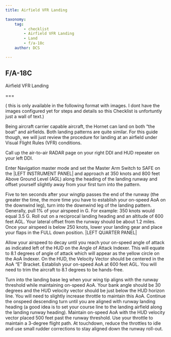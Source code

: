 ```yaml
---
title: Airfield VFR Landing 

taxonomy:
    tag:
        - checklist
        - Airfield VFR Landing 
        - Land
        - f/a-18c
    author: DCS

---
```


## F/A-18C 
Airfield VFR Landing 

===

( this is only available in the following format with images.  I dont have the images configured yet for steps and details so this Checklist is unfortuntly just a wall of text.)

Being aircraft carrier capable aircraft, the Hornet can land on both “the boat” and airfields. Both landing patterns are quite similar. For this guide though, we will just review the procedure for landing at an airfield under Visual Flight Rules (VFR) conditions.

Call up the air-to-air RADAR page on your right DDI and HUD repeater on your left DDI. 

Enter Navigation master mode and set the Master Arm Switch to SAFE on the |LEFT INSTRUMENT PANEL| and approach at 350 knots and 800 feet Above Ground Level (AGL) along the heading of the landing runway and offset yourself slightly away from your first turn into the pattern.  
 
Five to ten seconds after your wingtip passes the end of the runway (the greater the time, the more time you have to establish your on-speed AoA on the downwind leg), turn into the downwind leg of the landing pattern. Generally, pull 1% of your airspeed in G. For example: 350 knots would equal 3.5 G. Roll out on a reciprocal landing heading and an altitude of 600 feet AGL. Your lateral offset from the runway should be about 1.2 miles. Once your airspeed is below 250 knots, lower your landing gear and place your flaps in the FULL down position. |LEFT QUARTER PANEL| 

Allow your airspeed to decay until you reach your on-speed angle of attack as indicated left of the HUD on the Angle of Attack Indexer. This will equate to 8.1 degrees of angle of attack which will appear as the yellow circle on the AoA Indexer. On the HUD, the Velocity Vector should be centered in the AoA “E” Bracket. Establish your on-speed AoA at 600 feet AGL. You will need to trim the aircraft to 8.1 degrees to be hands-free. 

Turn into the landing base leg when your wing tip aligns with the runway threshold while maintaining on-speed AoA. Your bank angle should be 30 degrees and the HUD velocity vector should be just below the HUD horizon line. You will need to slightly increase throttle to maintain this AoA. Continue the onspeed descending turn until you are aligned with runway landing heading (a good idea is to set your course line to the landing airfield along the landing runway heading). Maintain on-speed AoA with the HUD velocity vector placed 500 feet past the runway threshold. Use your throttle to maintain a 3-degree flight path. At touchdown, reduce the throttles to idle and use small rudder corrections to stay aligned down the runway roll-out.   